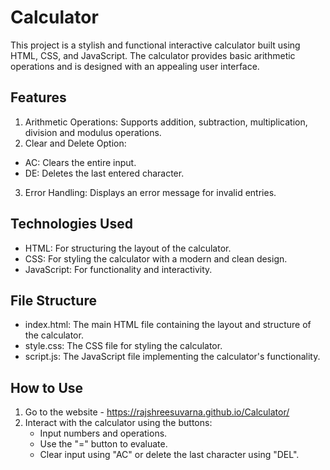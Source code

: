 # Calculator
This project is a stylish and functional interactive calculator built using HTML, CSS, and JavaScript. The calculator provides basic arithmetic operations and is designed with an appealing user interface.


## Features
1.  Arithmetic Operations: 
   Supports addition, subtraction, multiplication, division and modulus operations.
2. Clear and Delete Option:
  - AC: Clears the entire input.
  - DE: Deletes the last entered character.
3. Error Handling: Displays an error message for invalid entries.


## Technologies Used
- HTML: For structuring the layout of the calculator.
- CSS: For styling the calculator with a modern and clean design.
- JavaScript: For functionality and interactivity.


## File Structure
- index.html: The main HTML file containing the layout and structure of the calculator.
- style.css: The CSS file for styling the calculator.
- script.js: The JavaScript file implementing the calculator's functionality.



## How to Use
1. Go to the website - https://rajshreesuvarna.github.io/Calculator/
3. Interact with the calculator using the buttons:
   - Input numbers and operations.
   - Use the "=" button to evaluate.
   - Clear input using "AC" or delete the last character using "DEL".
